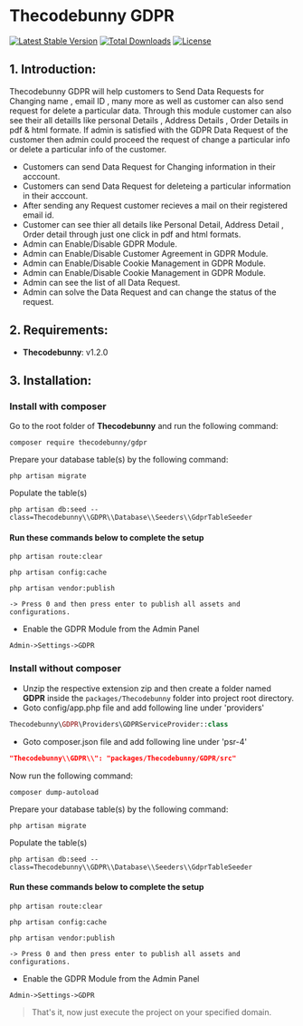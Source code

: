 # Thecodebunny GDPR

[![Latest Stable Version](https://poser.pugx.org/thecodebunny/gdpr/v)](//packagist.org/packages/thecodebunny/gdpr)
[![Total Downloads](https://poser.pugx.org/thecodebunny/gdpr/downloads)](//packagist.org/packages/thecodebunny/gdpr)
[![License](https://poser.pugx.org/thecodebunny/gdpr/license)](https://github.com/thecodebunny/gdpr/blob/master/LICENSE)

## 1. Introduction:

Thecodebunny GDPR will help customers to Send Data Requests for Changing name , email ID , many more as well as customer can also send request for delete a particular data. Through this module customer can also see their all detaills like personal Details , Address Details , Order Details in pdf & html formate. If admin is satisfied with the GDPR Data Request of the customer then admin could proceed the request of change a particular info or delete a  particular info of the customer.

* Customers can send Data Request for Changing information in their acccount.
* Customers can send Data Request for deleteing a particular information in their acccount.
* After sending any Request customer recieves a mail on their registered email id.
* Customer can see thier all details like Personal Detail, Address Detail , Order detail through just one click in pdf and html formats.
* Admin can Enable/Disable GDPR Module.
* Admin can Enable/Disable Customer Agreement in GDPR Module.
* Admin can Enable/Disable Cookie Management in GDPR Module.
* Admin can Enable/Disable Cookie Management in GDPR Module.
* Admin can see the list of all Data Request.
* Admin can solve the Data Request and can change the status of the request.


## 2. Requirements:

* **Thecodebunny**: v1.2.0

## 3. Installation:

### Install with composer
Go to the root folder of **Thecodebunny** and run the following command:

```
composer require thecodebunny/gdpr
```

Prepare your database table(s) by the following command:
```
php artisan migrate
```

Populate the table(s)
```
php artisan db:seed --class=Thecodebunny\\GDPR\\Database\\Seeders\\GdprTableSeeder
```

#### Run these commands below to complete the setup

```
php artisan route:clear
```

```
php artisan config:cache
```

```
php artisan vendor:publish

-> Press 0 and then press enter to publish all assets and configurations.
```

* Enable the GDPR Module from the Admin Panel
 
```
Admin->Settings->GDPR
```

### Install without composer
* Unzip the respective extension zip and then create a folder named **GDPR**  inside the `packages/Thecodebunny` folder into project root directory.
* Goto config/app.php file and add following line under 'providers'

```php
Thecodebunny\GDPR\Providers\GDPRServiceProvider::class
```

* Goto composer.json file and add following line under 'psr-4'

```json
"Thecodebunny\\GDPR\\": "packages/Thecodebunny/GDPR/src"
```
Now run the following command:
```
composer dump-autoload
```

Prepare your database table(s) by the following command:
```
php artisan migrate
```

Populate the table(s)
```
php artisan db:seed --class=Thecodebunny\\GDPR\\Database\\Seeders\\GdprTableSeeder
```

#### Run these commands below to complete the setup

```
php artisan route:clear
```

```
php artisan config:cache
```

```
php artisan vendor:publish

-> Press 0 and then press enter to publish all assets and configurations.
```

* Enable the GDPR Module from the Admin Panel
 
```
Admin->Settings->GDPR
```



> That's it, now just execute the project on your specified domain.
